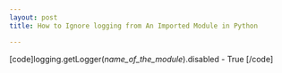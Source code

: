 ```yaml
---
layout: post
title: How to Ignore logging from An Imported Module in Python

---
```


[code]logging.getLogger(*name_of_the_module*).disabled - True  [/code]